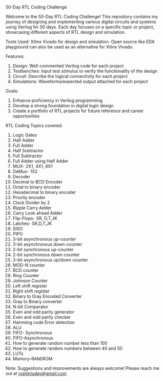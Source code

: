 50-Day RTL Coding Challenge

Welcome to  the 50-Day RTL Coding Challenge!
This repository contains my journey of designing and implementing various digital circuits and systems using Verilog for 50 days. Each day focuses on a specific topic or project, showcasing different aspects of RTL design and simulation. 

Tools Used: 
Xilinx Vivado for design and simulation. 
Open source like EDA playground can also be used as an alternative for Xilinx Vivado.

Features:
1. Design: Well-commented Verilog code for each project
2. Testbenches: Input test stimulus to verify the functionality of the design
3. Circuit: Describe the logical connectivity for each project
4. Simulations: Waveforms/expected output attached for each project

Goals:
1. Enhance proficiency in Verilog programming
2. Develop a strong foundation in digital logic design
3. Create a portfolio of RTL projects for future reference and career opportunities

RTL Coding Topics covered:

1. Logic Gates
2. Half Adder
3. Full Adder
4. Half Subtractor
5. Full Subtractor
6. Full Adder using Half Adder
7. MUX- 2X1, 4X1, 8X1
8. DeMux- 1X2
9. Decoder
10. Decimal to BCD Encoder
11. Octal to binary encoder
12. Hexadecimal to binary encoder
13. Priority encoder
14. Clock Divider by 2
15. Ripple Carry Adder
16. Carry Look ahead Adder
17. Flip-Flops- SR, D,T,JK
18. Latches- SR,D,T,JK
19. SISO
20. PIPO
21. 3-bit asynchronous up-counter
22. 3-bit asynchronous down-counter
23. 2-bit synchronous up-counter
24. 2-bit synchronous down-counter
25. 3-bit asynchronous up/down counter
26. MOD-N counter
27. BCD counter
28. Ring Counter
29. Johnson Counter
30. Left shift register
31. Right shift register
32. Binary to Gray Encoded Converter
33. Gray to Binary converter
34. N-bit Comparator
35. Even and odd parity generator
36. Even and odd parity checker
37. Hamming code Error detection
38. ALU
39. FIFO- Synchronous
40. FIFO-Asynchronous
41. How to generate random number less than 100
42. How to generate random numbers between 40 and 50
43. LUTs
44. Memory-RAM/ROM


Note:
Suggestions and improvements are always welcome! Please reach me out at roshiniuday@gmail.com 

